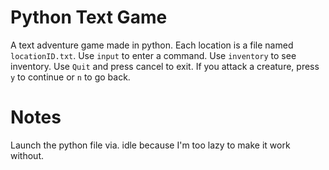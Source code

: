 # Python Text Game
 A text adventure game made in python.
 Each location is a file named `locationID.txt`.
 Use `input` to enter a command.
 Use `inventory` to see inventory.
 Use `Quit` and press cancel to exit.
 If you attack a creature, press `y` to continue or `n` to go back.

# Notes
 Launch the python file via. idle because I'm too lazy to make it work without.

